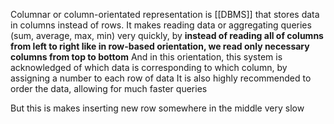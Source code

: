 Columnar or column-orientated representation is [[DBMS]] that stores data in columns instead of rows.
It makes reading data or aggregating queries (sum, average, max, min) very quickly, by **instead of reading all of columns from left to right like in row-based orientation, we read only necessary columns from top to bottom**
And in this orientation, this system is acknowledged of which data is corresponding to which column, by assigning a number to each row of data
It is also highly recommended to order the data, allowing for much faster queries

But this is makes inserting new row somewhere in the middle very slow